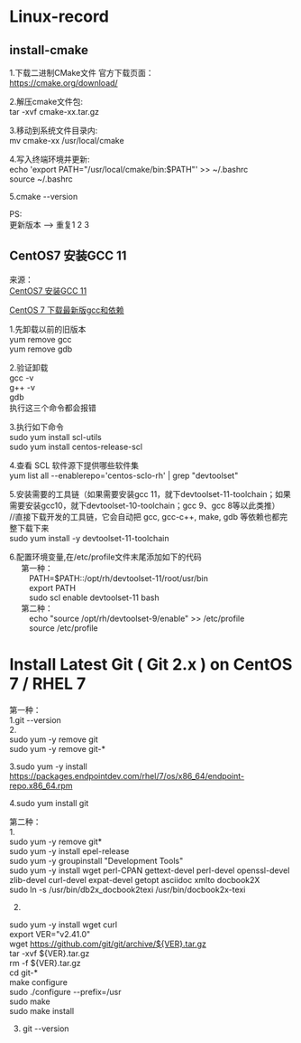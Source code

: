 # Linux-record

## install-cmake
1.下载二进制CMake文件 官方下载页面：  
https://cmake.org/download/  

2.解压cmake文件包:   
tar -xvf cmake-xx.tar.gz  

3.移动到系统文件目录内:   
mv cmake-xx /usr/local/cmake  

4.写入终端环境并更新:   
echo 'export PATH="/usr/local/cmake/bin:$PATH"' >> ~/.bashrc  
source ~/.bashrc  

5.cmake --version  

PS:  
更新版本 --> 重复1 2 3


## CentOS7 安装GCC 11
来源：  
[CentOS7 安装GCC 11](https://blog.csdn.net/weixin_53213086/article/details/128063036)  
  
[CentOS 7 下载最新版gcc和依赖](https://www.cnblogs.com/codeRhythm/p/13906360.html#:~:text=%E5%9C%A8%E7%BA%BF%E5%AE%89%E8%A3%85%20sudo%20yum%20install%20-y%20centos-release-scl%20sudo%20yum,install%20-y%20devtoolset-9-gcc%20devtoolset-9-gcc-c%2B%2B%20%23%20%E5%AE%89%E8%A3%85%E4%BA%86%E4%B9%8B%E5%90%8E%2C%E5%B9%B6%E6%B2%A1%E6%9C%89%E6%9B%BF%E6%8D%A2%E6%97%A7%E7%9A%84%2C%E6%89%80%E4%BB%A5%E8%BF%99%E9%87%8C%E9%80%89%E6%8B%A9%E8%BF%9E%E6%8E%A5%E5%88%B0%E6%9C%80%E6%96%B0%E7%9A%84gcc%2Fg%2B%2B%20echo%20%22s)  
  
1.先卸载以前的旧版本  
yum remove gcc  
yum remove gdb  
  
2.验证卸载  
gcc -v  
g++ -v  
gdb  
执行这三个命令都会报错  

3.执行如下命令  
sudo yum install scl-utils  
sudo yum install centos-release-scl  

4.查看 SCL 软件源下提供哪些软件集  
yum list all --enablerepo='centos-sclo-rh' | grep "devtoolset"  

5.安装需要的工具链（如果需要安装gcc 11，就下devtoolset-11-toolchain；如果需要安装gcc10，就下devtoolset-10-toolchain；gcc 9、gcc 8等以此类推）  
//直接下载开发的工具链，它会自动把 gcc, gcc-c++, make, gdb 等依赖也都完整下载下来  
sudo yum install -y devtoolset-11-toolchain  

6.配置环境变量,在/etc/profile文件末尾添加如下的代码  
&ensp;&ensp;&ensp;第一种：  
&ensp;&ensp;&ensp;&ensp;&ensp;PATH=$PATH::/opt/rh/devtoolset-11/root/usr/bin  
&ensp;&ensp;&ensp;&ensp;&ensp;export PATH  
&ensp;&ensp;&ensp;&ensp;&ensp;sudo scl enable devtoolset-11 bash  
&ensp;&ensp;&ensp;第二种：  
&ensp;&ensp;&ensp;&ensp;&ensp;echo "source /opt/rh/devtoolset-9/enable" >> /etc/profile  
&ensp;&ensp;&ensp;&ensp;&ensp;source /etc/profile  

# Install Latest Git ( Git 2.x ) on CentOS 7 / RHEL 7  
第一种：  
1.git --version  
2.  
sudo yum -y remove git  
sudo yum -y remove git-*  

3.sudo yum -y install https://packages.endpointdev.com/rhel/7/os/x86_64/endpoint-repo.x86_64.rpm  

4.sudo yum install git  

第二种：  
1.  
sudo yum -y remove git*  
sudo yum -y install epel-release  
sudo yum -y groupinstall "Development Tools"  
sudo yum -y install wget perl-CPAN gettext-devel perl-devel  openssl-devel  zlib-devel curl-devel expat-devel  getopt asciidoc xmlto docbook2X  
sudo ln -s /usr/bin/db2x_docbook2texi /usr/bin/docbook2x-texi    

2.
sudo yum -y install wget curl  
export VER="v2.41.0"  
wget https://github.com/git/git/archive/${VER}.tar.gz  
tar -xvf ${VER}.tar.gz  
rm -f ${VER}.tar.gz  
cd git-*  
make configure  
sudo ./configure --prefix=/usr  
sudo make  
sudo make install  

3. git --version  
